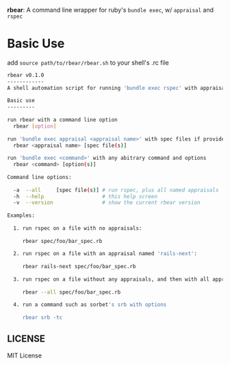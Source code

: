 **rbear**: A command line wrapper for ruby's `bundle exec`, w/ `appraisal` and `rspec`

# Basic Use

add `source path/to/rbear/rbear.sh` to your shell's .rc file

```bash
rbear v0.1.0
------------
A shell automation script for running 'bundle exec rspec' with appraisals
 
Basic use
---------
 
run rbear with a command line option
  rbear [option]
 
run 'bundle exec appraisal <appraisal name>' with spec files if provided
  rbear <appraisal name> [spec file(s)]
 
run 'bundle exec <command>' with any abitrary command and options
  rbear <command> [option(s)]
 
Command line options:
 
  -a  --all     [spec file(s)] # run rspec, plus all named appraisals
  -h  --help                   # this help screen
  -v  --version                # show the current rbear version
 
Examples:
 
  1. run rspec on a file with no appraisals:
 
     rbear spec/foo/bar_spec.rb
 
  2. run rspec on a file with an appraisal named 'rails-next':
 
     rbear rails-next spec/foo/bar_spec.rb
 
  3. run rspec on a file without any appraisals, and then with all appraisals:
 
     rbear --all spec/foo/bar_spec.rb
 
  4. run a command such as sorbet's srb with options
 
     rbear srb -tc
```

## LICENSE

MIT License
